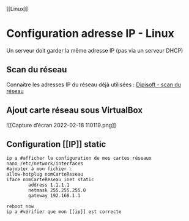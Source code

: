 [[Linux]]
# Configuration adresse IP - Linux
Un serveur doit garder la même adresse IP (pas via un serveur DHCP)

## Scan du réseau
Connaitre les adresses IP du réseau déjà utilisées : 
[Dipisoft - scan du réseau](https://www.dipisoft.com/articles.php?lng=fr&pg=2116)

## Ajout carte réseau sous VirtualBox
![[Capture d’écran 2022-02-18 110119.png]]

## Configuration [[IP]] static
```shell
ip a #afficher la configuration de mes cartes réseaux
nano /etc/network/interfaces 
#ajouter à mon fichier : 
allow-hotplug nomCarteReseau
iface nomCarteReseau inet static
        address 1.1.1.1 
        netmask 255.255.255.0  
        gateway 192.168.1.1

reboot now
ip a #vérifier que mon [[ip]] est correcte
```

